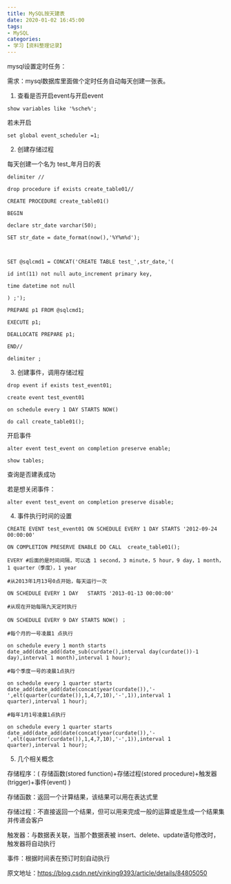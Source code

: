 ```yaml
---
title: MySQL按天建表
date: 2020-01-02 16:45:00
tags:
- MySQL
categories:
- 学习【资料整理记录】
---
```


mysql设置定时任务：

需求：mysql数据库里面做个定时任务自动每天创建一张表。

1. 查看是否开启event与开启event

```show variables like '%sche%';  ```

若未开启

```set global event_scheduler =1;```

2. 创建存储过程

每天创建一个名为 test_年月日的表


```
delimiter //

drop procedure if exists create_table01//

CREATE PROCEDURE create_table01()

BEGIN

declare str_date varchar(50);

SET str_date = date_format(now(),'%Y%m%d');  

 

SET @sqlcmd1 = CONCAT('CREATE TABLE test_',str_date,'(

id int(11) not null auto_increment primary key,

time datetime not null

) ;');

PREPARE p1 FROM @sqlcmd1;

EXECUTE p1;

DEALLOCATE PREPARE p1;

END//

delimiter ;
```

3. 创建事件，调用存储过程

```
drop event if exists test_event01;

create event test_event01

on schedule every 1 DAY STARTS NOW()

do call create_table01();
```

开启事件

```alter event test_event on completion preserve enable;```

```show tables;```

查询是否建表成功

若是想关闭事件：

```alter event test_event on completion preserve disable;```

4. 事件执行时间的设置

```
CREATE EVENT test_event01 ON SCHEDULE EVERY 1 DAY STARTS '2012-09-24 00:00:00'

ON COMPLETION PRESERVE ENABLE DO CALL  create_table01();

EVERY #后面的是时间间隔，可以选 1 second，3 minute，5 hour，9 day，1 month，1 quarter（季度），1 year

#从2013年1月13号0点开始，每天运行一次

ON SCHEDULE EVERY 1 DAY   STARTS '2013-01-13 00:00:00'

#从现在开始每隔九天定时执行

ON SCHEDULE EVERY 9 DAY STARTS NOW() ；

#每个月的一号凌晨1 点执行

on schedule every 1 month starts date_add(date_add(date_sub(curdate(),interval day(curdate())-1 day),interval 1 month),interval 1 hour);

#每个季度一号的凌晨1点执行

on schedule every 1 quarter starts date_add(date_add(date(concat(year(curdate()),'-',elt(quarter(curdate()),1,4,7,10),'-',1)),interval 1 quarter),interval 1 hour);

#每年1月1号凌晨1点执行

on schedule every 1 quarter starts date_add(date_add(date(concat(year(curdate()),'-',elt(quarter(curdate()),1,4,7,10),'-',1)),interval 1 quarter),interval 1 hour);
```

5. 几个相关概念

存储程序：( 存储函数(stored function)+存储过程(stored procedure)+触发器(trigger)+事件(event) )

存储函数：返回一个计算结果，该结果可以用在表达式里

存储过程：不直接返回一个结果，但可以用来完成一般的运算或是生成一个结果集并传递会客户

触发器：与数据表关联，当那个数据表被 insert、delete、update语句修改时，触发器将自动执行

事件：根据时间表在预订时刻自动执行

原文地址：https://blog.csdn.net/vinking9393/article/details/84805050